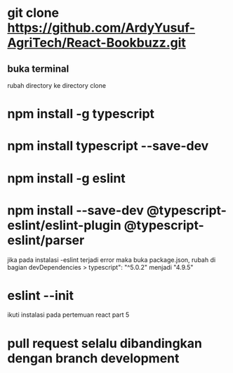 # git clone https://github.com/ArdyYusuf-AgriTech/React-Bookbuzz.git

## buka terminal

rubah directory ke directory clone

# npm install -g typescript

# npm install typescript --save-dev

# npm install -g eslint

# npm install --save-dev @typescript-eslint/eslint-plugin @typescript-eslint/parser

jika pada instalasi -eslint terjadi error maka buka package.json, rubah di bagian devDependencies > typescript": "^5.0.2" menjadi "4.9.5"

# eslint --init

ikuti instalasi pada pertemuan react part 5
# pull request selalu dibandingkan dengan branch development

